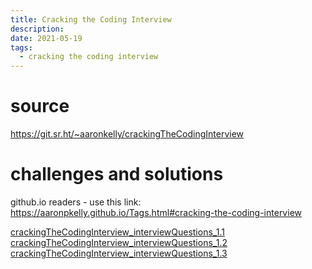 ```yaml
---
title: Cracking the Coding Interview
description:
date: 2021-05-19
tags:
  - cracking the coding interview
---
```


# source
https://git.sr.ht/~aaronkelly/crackingTheCodingInterview

# challenges and solutions

github.io readers - use this link: https://aaronpkelly.github.io/Tags.html#cracking-the-coding-interview

[crackingTheCodingInterview_interviewQuestions_1.1](crackingTheCodingInterview_interviewQuestions_1.1.md)
[crackingTheCodingInterview_interviewQuestions_1.2](crackingTheCodingInterview_interviewQuestions_1.2.md)
[crackingTheCodingInterview_interviewQuestions_1.3](crackingTheCodingInterview_interviewQuestions_1.3.md)
